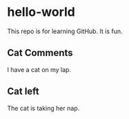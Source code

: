 # hello-world
This repo is for learning GitHub.
It is fun.

## Cat Comments
I have a cat on my lap.

## Cat left
The cat is taking her nap.
